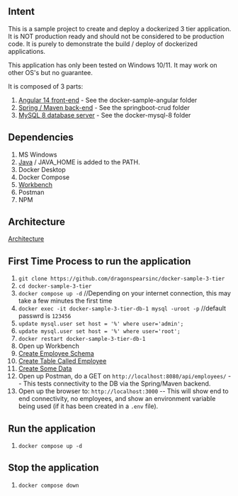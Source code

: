 ## Intent

This is a sample project to create and deploy a dockerized 3 tier application.  It is NOT production ready and should not be considered to be production code. It is purely to demonstrate the build / deploy of dockerized applications.  

This application has only been tested on Windows 10/11.  It may work on other OS's but no guarantee.  

It is composed of 3 parts:

1. [Angular 14 front-end](docker-sample-angular) - See the docker-sample-angular folder
2. [Spring / Maven back-end](springboot-crud) - See the springboot-crud folder
3. [MySQL 8 database server](docker-mysql-8) - See the docker-mysql-8 folder

## Dependencies

1. MS Windows
2. [Java](https://access.redhat.com/jbossnetwork/restricted/softwareDetail.html?softwareId=104805&product=core.service.openjdk&version=17.0.5&downloadType=distributions) / JAVA_HOME is added to the PATH.
2. Docker Desktop
2. Docker Compose
3. [Workbench](https://www.mysql.com/products/workbench/)
4. Postman
5. NPM

## Architecture
[Architecture](assets/architecture.png)

## First Time Process to run the application

1. `git clone https://github.com/dragonspearsinc/docker-sample-3-tier`
2. `cd docker-sample-3-tier`
3. `docker compose up -d`  //Depending on your internet connection, this may take a few minutes the first time
4. `docker exec -it docker-sample-3-tier-db-1 mysql -uroot -p`  //default passwrd is `123456`
5. `update mysql.user set host = '%' where user='admin';`
6. `update mysql.user set host = '%' where user='root';`
7. `docker restart docker-sample-3-tier-db-1`
7. Open up Workbench
8. [Create Employee Schema](docker-mysql-8/create-schema.sql)
9. [Create Table Called Employee](docker-mysql-8/create-table.sql) 
10. [Create Some Data](docker-mysql-8/create-data.sql) 
11. Open up Postman, do a GET on `http://localhost:8080/api/employees/` -- This tests connectivity to the DB via the Spring/Maven backend.
12. Open up the browser to:  `http://localhost:3000` -- This will show end to end connectivity, no employees, and show an environment variable being used (if it has been created in a `.env` file).  

## Run the application

1. `docker compose up -d`

## Stop the application

1. `docker compose down`
